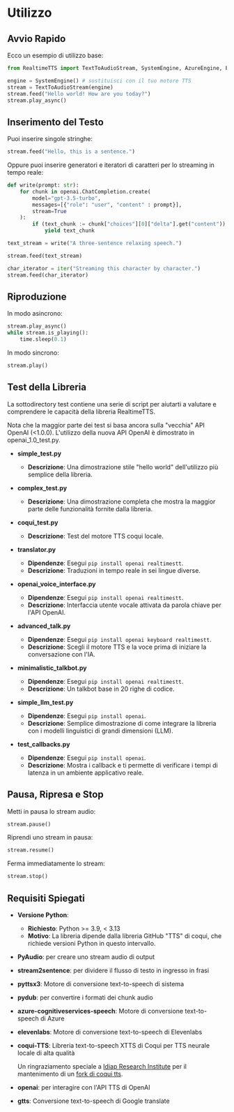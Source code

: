 # Utilizzo

## Avvio Rapido

Ecco un esempio di utilizzo base:

```python
from RealtimeTTS import TextToAudioStream, SystemEngine, AzureEngine, ElevenlabsEngine

engine = SystemEngine() # sostituisci con il tuo motore TTS
stream = TextToAudioStream(engine)
stream.feed("Hello world! How are you today?")
stream.play_async()
```

## Inserimento del Testo

Puoi inserire singole stringhe:

```python
stream.feed("Hello, this is a sentence.")
```

Oppure puoi inserire generatori e iteratori di caratteri per lo streaming in tempo reale:

```python
def write(prompt: str):
    for chunk in openai.ChatCompletion.create(
        model="gpt-3.5-turbo",
        messages=[{"role": "user", "content" : prompt}],
        stream=True
    ):
        if (text_chunk := chunk["choices"][0]["delta"].get("content")) is not None:
            yield text_chunk

text_stream = write("A three-sentence relaxing speech.")

stream.feed(text_stream)
```

```python
char_iterator = iter("Streaming this character by character.")
stream.feed(char_iterator)
```

## Riproduzione

In modo asincrono:

```python
stream.play_async()
while stream.is_playing():
    time.sleep(0.1)
```

In modo sincrono:

```python
stream.play()
```

## Test della Libreria

La sottodirectory test contiene una serie di script per aiutarti a valutare e comprendere le capacità della libreria RealtimeTTS.

Nota che la maggior parte dei test si basa ancora sulla "vecchia" API OpenAI (<1.0.0). L'utilizzo della nuova API OpenAI è dimostrato in openai_1.0_test.py.

- **simple_test.py**
    - **Descrizione**: Una dimostrazione stile "hello world" dell'utilizzo più semplice della libreria.

- **complex_test.py**
    - **Descrizione**: Una dimostrazione completa che mostra la maggior parte delle funzionalità fornite dalla libreria.

- **coqui_test.py**
    - **Descrizione**: Test del motore TTS coqui locale.

- **translator.py**
    - **Dipendenze**: Esegui `pip install openai realtimestt`.
    - **Descrizione**: Traduzioni in tempo reale in sei lingue diverse.

- **openai_voice_interface.py**
    - **Dipendenze**: Esegui `pip install openai realtimestt`.
    - **Descrizione**: Interfaccia utente vocale attivata da parola chiave per l'API OpenAI.

- **advanced_talk.py**
    - **Dipendenze**: Esegui `pip install openai keyboard realtimestt`.
    - **Descrizione**: Scegli il motore TTS e la voce prima di iniziare la conversazione con l'IA.

- **minimalistic_talkbot.py**
    - **Dipendenze**: Esegui `pip install openai realtimestt`.
    - **Descrizione**: Un talkbot base in 20 righe di codice.

- **simple_llm_test.py**
    - **Dipendenze**: Esegui `pip install openai`.
    - **Descrizione**: Semplice dimostrazione di come integrare la libreria con i modelli linguistici di grandi dimensioni (LLM).

- **test_callbacks.py**
    - **Dipendenze**: Esegui `pip install openai`.
    - **Descrizione**: Mostra i callback e ti permette di verificare i tempi di latenza in un ambiente applicativo reale.

## Pausa, Ripresa e Stop

Metti in pausa lo stream audio:

```python
stream.pause()
```

Riprendi uno stream in pausa:

```python
stream.resume()
```

Ferma immediatamente lo stream:

```python
stream.stop()
```

## Requisiti Spiegati

- **Versione Python**:
  - **Richiesto**: Python >= 3.9, < 3.13
  - **Motivo**: La libreria dipende dalla libreria GitHub "TTS" di coqui, che richiede versioni Python in questo intervallo.

- **PyAudio**: per creare uno stream audio di output

- **stream2sentence**: per dividere il flusso di testo in ingresso in frasi

- **pyttsx3**: Motore di conversione text-to-speech di sistema

- **pydub**: per convertire i formati dei chunk audio

- **azure-cognitiveservices-speech**: Motore di conversione text-to-speech di Azure

- **elevenlabs**: Motore di conversione text-to-speech di Elevenlabs

- **coqui-TTS**: Libreria text-to-speech XTTS di Coqui per TTS neurale locale di alta qualità

  Un ringraziamento speciale a [Idiap Research Institute](https://github.com/idiap) per il mantenimento di un [fork di coqui tts](https://github.com/idiap/coqui-ai-TTS).

- **openai**: per interagire con l'API TTS di OpenAI

- **gtts**: Conversione text-to-speech di Google translate